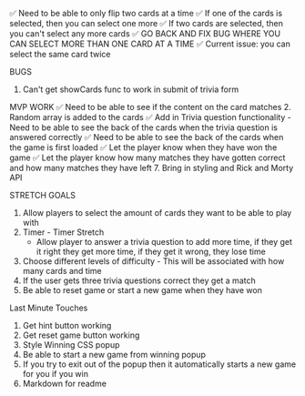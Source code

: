 ✅ Need to be able to only flip two cards at a time 
  ✅ If one of the cards is selected, then you can select one more
  ✅ If two cards are selected, then you can't select any more cards
 ✅ GO BACK AND FIX BUG WHERE YOU CAN SELECT MORE THAN ONE CARD AT A TIME 
  ✅ Current issue: you can select the same card twice 

  BUGS 
  1. Can't get showCards func to work in submit of trivia form

  MVP WORK
  ✅ Need to be able to see if the content on the card matches
  2. Random array is added to the cards 
  ✅ Add in Trivia question functionality 
    - Need to be able to see the back of the cards when the trivia question is answered correctly 
  ✅ Need to be able to see the back of the cards when the game is first loaded 
  ✅ Let the player know when they have won the game 
  ✅ Let the player know how many matches they have gotten correct and how many matches they have left
  7. Bring in styling and Rick and Morty API
  
  STRETCH GOALS 
  1. Allow players to select the amount of cards they want to be able to play with 
  2. Timer 
    - Timer Stretch
      - Allow player to answer a trivia question to add more time, if they get it right they get more time, if they get it wrong, they lose time 
  3. Choose different levels of difficulty 
    - This will be associated with how many cards and time 
  4. If the user gets three trivia questions correct they get a match
  5. Be able to reset game or start a new game when they have won

  Last Minute Touches
  1. Get hint button working 
  2. Get reset game button working 
  3. Style Winning CSS popup 
  4. Be able to start a new game from winning popup 
  5. If you try to exit out of the popup then it automatically starts a new game for you if you win
  6. Markdown for readme 